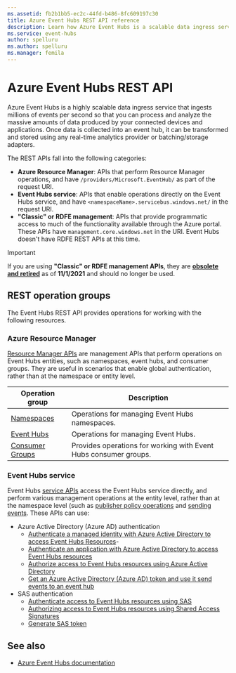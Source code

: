 ```yaml
---
ms.assetid: fb2b1bb5-ec2c-44fd-b486-8fc609197c30
title: Azure Event Hubs REST API reference
description: Learn how Azure Event Hubs is a scalable data ingress service that ingests millions of events per second so that you can process and analyze massive amounts of data.
ms.service: event-hubs
author: spelluru
ms.author: spelluru
ms.manager: femila
---
```


# Azure Event Hubs REST API

Azure Event Hubs is a highly scalable data ingress service that ingests millions of events per second so that you can process and analyze the massive amounts of data produced by your connected devices and applications. Once data is collected into an event hub, it can be transformed and stored using any real-time analytics provider or batching/storage adapters.

The REST APIs fall into the following categories:

- **Azure Resource Manager**: APIs that perform Resource Manager operations, and have `/providers/Microsoft.EventHub/` as part of the request URI. 
- **Event Hubs service**: APIs that enable operations directly on the Event Hubs service, and have `<namespaceName>.servicebus.windows.net/` in the request URI. 
- **"Classic" or RDFE management**: APIs that provide programmatic access to much of the functionality available through the Azure portal. These APIs have `management.core.windows.net` in the URI. Event Hubs doesn't have RDFE REST APIs at this time.

> [!IMPORTANT]
> If you are using **"Classic" or RDFE management APIs**, they are [**obsolete and retired**](https://docs.microsoft.com/azure/service-bus-messaging/deprecate-service-bus-management) as of **11/1/2021** and should no longer be used.


## REST operation groups
The Event Hubs REST API provides operations for working with the following resources.

### Azure Resource Manager
[Resource Manager APIs](/azure/templates/microsoft.eventhub/namespaces/eventhubs/consumergroups) are management APIs that perform operations on Event Hubs entities, such as namespaces, event hubs, and consumer groups. They are useful in scenarios that enable global authentication, rather than at the namespace or entity level.

| Operation group               | Description                                                                             |
|-------------------------------|-----------------------------------------------------------------------------------------|
| [Namespaces](/dotnet/api/microsoft.azure.management.eventhub.eventhubmanagementclient.namespaces)  | Operations for managing Event Hubs namespaces. |
| [Event Hubs](/dotnet/api/microsoft.azure.management.eventhub.eventhubmanagementclient.eventhubs)  | Operations for managing Event Hubs. |
| [Consumer Groups](/dotnet/api/microsoft.azure.management.eventhub.eventhubmanagementclient.consumergroups)          | Provides operations for working with Event Hubs consumer groups. |


### Event Hubs service
Event Hubs [service APIs](/rest/api/eventhub/event-hubs-runtime-rest) access the Event Hubs service directly, and perform various management operations at the entity level, rather than at the namespace level (such as [publisher policy operations](/rest/api/eventhub/publisher-policy-operations) and [sending events](/rest/api/eventhub/send-event). These APIs can use: 

- Azure Active Directory (Azure AD) authentication
    - [Authenticate a managed identity with Azure Active Directory to access Event Hubs Resources](/azure/event-hubs/authenticate-managed-identity)- 
    - [Authenticate an application with Azure Active Directory to access Event Hubs resources](/azure/event-hubs/authenticate-application)
    - [Authorize access to Event Hubs resources using Azure Active Directory](/azure/event-hubs/authorize-access-azure-active-directory)
    - [Get an Azure Active Directory (Azure AD) token and use it send events to an event hub](get-azure-active-directory-token.md)
- SAS authentication
    - [Authenticate access to Event Hubs resources using SAS](/azure/event-hubs/authenticate-shared-access-signature)
    - [Authorizing access to Event Hubs resources using Shared Access Signatures](/azure/event-hubs/authorize-access-shared-access-signature)
    - [Generate SAS token](generate-sas-token.md)

## See also
- [Azure Event Hubs documentation](https://docs.microsoft.com/azure/event-hubs)
